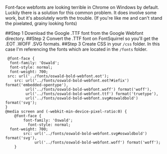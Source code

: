 Font-face webfonts are looking terrible in Chrome on Windows by default. Luckily there is a solution
for this common problem. It does involve some work, but it's absolutely worth the trouble. (If
you're like me and can't stand the pixelated, grainy looking fonts)

##Step 1 Download the Google .TTF font from the Google Webfont directory. ##Step 2 Convert the .TTF
font on FontSquirrel so you'll get the .EOT .WOFF .SVG formats. ##Step 3 Create CSS in your `/css`
folder. In this case I'm referencing the fonts which are located in the `/fonts` folder.

```language-css
 @font-face {
  font-family: 'Oswald';
  font-style: normal;
  font-weight: 700;
 src: url('../fonts/oswald-bold-webfont.eot');
    src: url('../fonts/oswald-bold-webfont.eot?#iefix') format('embedded-opentype'),
         url('../fonts/oswald-bold-webfont.woff') format('woff'),
         url('../fonts/oswald-bold-webfont.ttf') format('truetype'),
         url('../fonts/oswald-bold-webfont.svg#oswaldbold') format('svg');
}
@media screen and (-webkit-min-device-pixel-ratio:0) {
    @font-face {
        font-family: 'Oswald';
          font-style: normal;
  font-weight: 700;
        src: url('../fonts/oswald-bold-webfont.svg#oswaldbold') format('svg'),
             url('../fonts/oswald-bold-webfont.woff') format('woff');
    }
```
